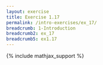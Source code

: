 ```yaml
---
layout: exercise
title: Exercise 1.17
permalink: /intro-exercises/ex_17/
breadcrumb: 1-Introduction
breadcrumb2: ex_17
breadcrumb5: ex1.17
---
```


{% include mathjax_support %}




